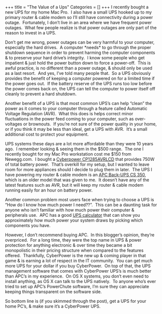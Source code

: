 +++
title = "The Value of a Ups"
Categories = []
+++
I recently bought a new UPS for my home Mac Pro.  I also have a small UPS hooked up to my primary router & cable modem so I&#8217;ll still have connectivity during a power outage.  Fortunately, I don&#8217;t live in an area where we have frequent power outages.  What few people realize is that power outages are only part of the reason to invest in a UPS.

<!--more-->

Don&#8217;t get me wrong, power outages can be very harmful to your computer, especially the hard drives.  A computer \*needs\* to go through the proper shutdown sequence in order to prevent harming the computer components & to preserve your hard drive&#8217;s integrity.  I know some people who get impatient & just hold the power button down to force a power-off.  This is awful practice, is no different than a power outage, & should only be used as a last resort.  And yes, I&#8217;ve told many people that.  So a UPS obviously provides the benefit of keeping a computer powered on for a limited time if the power goes out.  If the battery reserve of the UPS runs too low before the power comes back on, the UPS can tell the computer to power itself off cleanly to prevent a hard shutdown.

Another benefit of a UPS is that most common UPS&#8217;s can help &#8220;clean&#8221; the power as it comes to your computer through a feature called Automatic Voltage Regulation (AVR).  What this does is helps correct minor fluctuations in the power feed coming to your computer, such as over-voltages or brownouts.  If you&#8217;re not sure of the power quality in your home, or if you think it may be less than ideal, get a UPS with AVR.  It&#8217;s a small additional cost to protect your equipment.

UPS systems these days are a lot more affordable than they were 10 years ago.  I remember looking & seeing them in the $500 range.  The one I recently bought for my Mac Pro workstation cost me $150 from Newegg.com.  I bought a <a href="http://www.cyberpowersystems.com/products/ups-systems/intelligent-lcd-ups/CP1285AVRLCD.html" target="_blank">Cyberpower CP1285AVRLCD</a> that provides 750W of total battery power.  That&#8217;s overkill for my setup, but I wanted to leave room for more appliances should I decide to plug them in later.  The UPS I have powering my router & cable modem is an <a href="http://www.apc.com/resource/include/techspec_index.cfm?base_sku=bk350ei" target="_blank">APC Back-UPS CS 350</a>, which is an older model that was given to me.  It doesn&#8217;t have any of the latest features such as AVR, but it will keep my router & cable modem running easily for an hour on battery power.

Another common problem most users face when trying to choose a UPS is &#8220;How do I know how much power I need??&#8221;.  This can be a daunting task for anyone who isn&#8217;t familiar with how much power their computer & peripherals use.  APC has a good <a href="http://www.apc.com/tools/ups_selector/index.cfm" target="_blank">UPS calculator</a> that can show you approximately how much power your system draws by picking which components you have.

However, I don&#8217;t recommend buying APC.  In this blogger&#8217;s opinion, they&#8217;re overpriced.  For a long time, they were the top name in UPS & power protection for anything electronic & over time they became a bit monopolistic in their pricing structure when compared to the features offered.  Thankfully, CyberPower is the new up & coming player in that game & is earning a lot of respect in the IT community.  You can get much more UPS for your dollar if you buy CyberPower.  On top of that, the UPS management software that comes with CyberPower UPS&#8217;s is much better than APC&#8217;s in my experience.  On OS X systems, you don&#8217;t even need to install anything, as OS X can talk to the UPS natively.  To anyone who&#8217;s ever tried to set up APC&#8217;s PowerChute software, I&#8217;m sure they can appreciate keeping things transparent on the software side.

So bottom line is (if you skimmed through the post), get a UPS for your home PC&#8217;s, & make sure it&#8217;s a CyberPower UPS.
